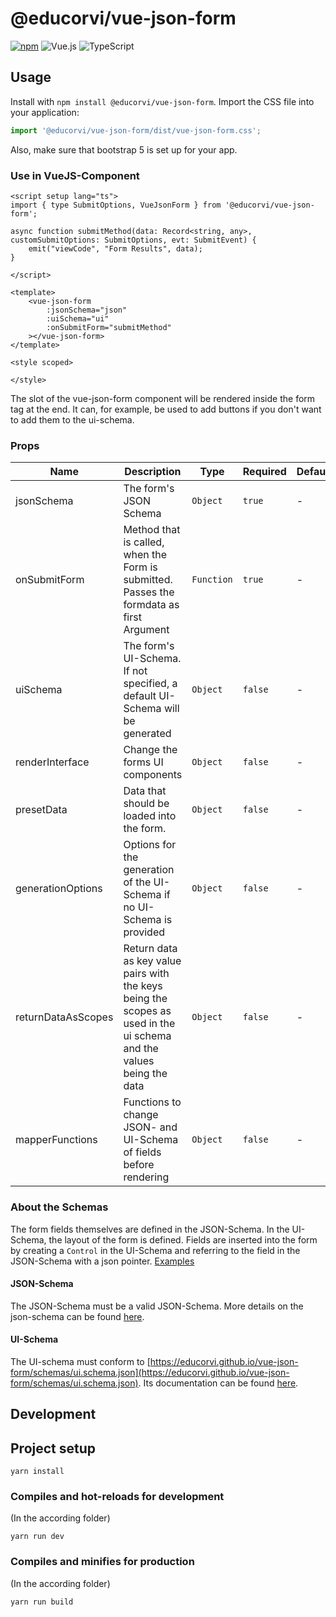 # @educorvi/vue-json-form
[![npm](https://img.shields.io/npm/v/@educorvi/vue-json-form?style=for-the-badge)](https://www.npmjs.com/package/@educorvi/vue-json-form)
![Vue.js](https://img.shields.io/badge/vuejs-%2335495e.svg?style=for-the-badge&logo=vuedotjs&logoColor=%234FC08D)
![TypeScript](https://img.shields.io/badge/typescript-%23007ACC.svg?style=for-the-badge&logo=typescript&logoColor=white)

## Usage

Install with `npm install @educorvi/vue-json-form`.
Import the CSS file into your application:

```ts
import '@educorvi/vue-json-form/dist/vue-json-form.css';
```

Also, make sure that bootstrap 5 is set up for your app.

### Use in VueJS-Component

``` vue
<script setup lang="ts">
import { type SubmitOptions, VueJsonForm } from '@educorvi/vue-json-form';

async function submitMethod(data: Record<string, any>, customSubmitOptions: SubmitOptions, evt: SubmitEvent) {
    emit("viewCode", "Form Results", data);
}

</script>

<template>
    <vue-json-form 
        :jsonSchema="json" 
        :uiSchema="ui"
        :onSubmitForm="submitMethod"
    ></vue-json-form>
</template>

<style scoped>

</style>

```

The slot of the vue-json-form component will be rendered inside the form tag at the end.
It can, for example, be used to add buttons if you don't want to add them to the ui-schema.

### Props

| Name               | Description                                                                                                          | Type       | Required | Default |
|--------------------|----------------------------------------------------------------------------------------------------------------------|------------|----------|---------|
| jsonSchema         | The form's JSON Schema                                                                                               | `Object`   | `true`   | -       |
| onSubmitForm       | Method that is called, when the Form is submitted. Passes the formdata as first Argument                             | `Function` | `true`   | -       |
| uiSchema           | The form's UI-Schema. If not specified, a default UI-Schema will be generated                                        | `Object`   | `false`  | -       |
| renderInterface    | Change the forms UI components                                                                                       | `Object`   | `false`  | -       |
| presetData         | Data that should be loaded into the form.                                                                            | `Object`   | `false`  | -       |
| generationOptions  | Options for the generation of the UI-Schema if no UI-Schema is provided                                              | `Object`   | `false`  | -       |
| returnDataAsScopes | Return data as key value pairs with the keys being the scopes as used in the ui schema and the values being the data | `Object`   | `false`  | -       |
| mapperFunctions    | Functions to change JSON- and UI-Schema of fields before rendering                                                   | `Object`   | `false`  | -       |


### About the Schemas

The form fields themselves are defined in the JSON-Schema.
In the UI-Schema, the layout of the form is defined.
Fields are inserted into the form by creating a `Control` in the UI-Schema and referring to the field in the JSON-Schema with a
json pointer.
[Examples](https://github.com/educorvi/vue-json-form/tree/master/vue-json-form/src/exampleSchemas)

#### JSON-Schema

The JSON-Schema must be a valid JSON-Schema.
More details on the json-schema can be found [here](https://json-schema.org/).

#### UI-Schema

The UI-schema must conform
to [https://educorvi.github.io/vue-json-form/schemas/ui.schema.json](https://educorvi.github.io/vue-json-form/schemas/ui.schema.json).
Its documentation can be found [here](https://educorvi.github.io/vue-json-form/ui-schema/).

## Development

## Project setup

```
yarn install
```

### Compiles and hot-reloads for development
(In the according folder)

```
yarn run dev
```

### Compiles and minifies for production
(In the according folder)

```
yarn run build
```
